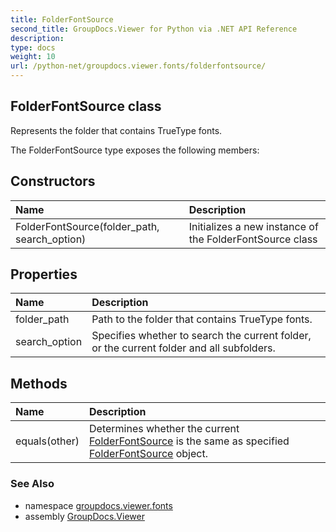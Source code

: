 ```yaml
---
title: FolderFontSource
second_title: GroupDocs.Viewer for Python via .NET API Reference
description: 
type: docs
weight: 10
url: /python-net/groupdocs.viewer.fonts/folderfontsource/
---
```


## FolderFontSource class

Represents the folder that contains TrueType fonts.

The FolderFontSource type exposes the following members:
## Constructors
| Name | Description |
| :- | :- |
|FolderFontSource(folder_path, search_option)|Initializes a new instance of the FolderFontSource class|
## Properties
| Name | Description |
| :- | :- |
|folder_path|Path to the folder that contains TrueType fonts.|
|search_option|Specifies whether to search the current folder, or the current folder and all subfolders.|
## Methods
| Name | Description |
| :- | :- |
|equals(other)|Determines whether the current [FolderFontSource](/python-net/groupdocs.viewer.fonts/folderfontsource/) is the same as specified [FolderFontSource](/python-net/groupdocs.viewer.fonts/folderfontsource/) object.|

### See Also

* namespace [groupdocs.viewer.fonts](/python-net/groupdocs.viewer.fonts/)
* assembly [GroupDocs.Viewer](/viewer/python-net/)

